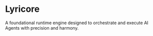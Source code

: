 # Lyricore

A foundational runtime engine designed to orchestrate and execute AI Agents with precision and harmony.

